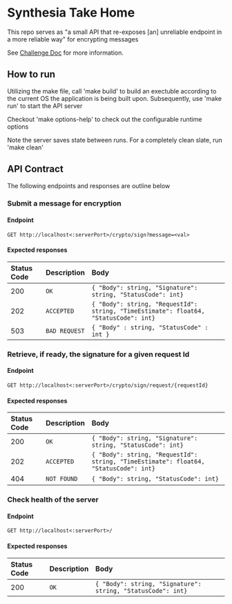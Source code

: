# Synthesia Take Home

This repo serves as "a small API that re-exposes [an] unreliable endpoint in a more reliable way" for encrypting messages

See [Challenge Doc](https://www.notion.so/Synthesia-Backend-Tech-Challenge-52a82f750aed436fbefcf4d8263a97be) for more information.

## How to run
Utilizing the make file, call 'make build' to build an exectuble according to the current OS the application is being built upon.
Subsequently, use 'make run' to start the API server

Checkout 'make options-help' to check out the configurable runtime options

Note the server saves state between runs. For a completely clean slate, run 'make clean'

## API Contract
The following endpoints and responses are outline below
### Submit a message for encryption
#### Endpoint
```http
GET http://localhost<:serverPort>/crypto/sign?message=<val>
```
#### Expected responses
| Status Code | Description | Body |
| :--- | :--- |:--- |
| 200 | `OK` | `{ "Body": string, "Signature": string, "StatusCode": int}` |
| 202 | `ACCEPTED` | `{ "Body": string, "RequestId": string, "TimeEstimate": float64, "StatusCode": int}` |
| 503 | `BAD REQUEST` | `{ "Body" : string, "StatusCode" : int } `|

### Retrieve, if ready, the signature for a given request Id
#### Endpoint
```http
GET http://localhost<:serverPort>/crypto/sign/request/{requestId}
```
#### Expected responses
| Status Code | Description | Body |
| :--- | :--- | :--- |
| 200 | `OK` | `{ "Body": string, "Signature": string, "StatusCode": int}` |
| 202 | `ACCEPTED` | `{ "Body": string, "RequestId": string, "TimeEstimate": float64, "StatusCode": int}` |
| 404 | `NOT FOUND` | `{ "Body": string, "StatusCode": int}` |

### Check health of the server
#### Endpoint
```http
GET http://localhost<:serverPort>/
```
#### Expected responses
| Status Code | Description | Body |
| :--- | :--- | :--- |
| 200 | `OK` | `{ "Body": string, "Signature": string, "StatusCode": int}` |